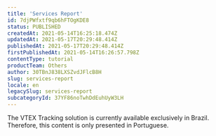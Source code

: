 ```yaml
---
title: 'Services Report'
id: 7djPWfxtf9qb6hFTOgKDE8
status: PUBLISHED
createdAt: 2021-05-14T16:25:18.474Z
updatedAt: 2021-05-17T20:29:48.414Z
publishedAt: 2021-05-17T20:29:48.414Z
firstPublishedAt: 2021-05-14T16:26:57.798Z
contentType: tutorial
productTeam: Others
author: 30TBnJ838LXSZvdJFlcB8H
slug: services-report
locale: en
legacySlug: services-report
subcategoryId: 37YF86noTwhDdEuhUyW3LH
---
```


<div class="alert alert-warning" role="alert">The VTEX Tracking solution is currently available exclusively in Brazil. Therefore, this content is only presented in Portuguese.</div>
